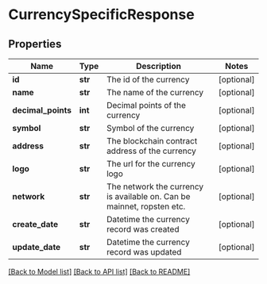 # CurrencySpecificResponse

## Properties
Name | Type | Description | Notes
------------ | ------------- | ------------- | -------------
**id** | **str** | The id of the currency | [optional] 
**name** | **str** | The name of the currency | [optional] 
**decimal_points** | **int** | Decimal points of the currency | [optional] 
**symbol** | **str** | Symbol of the currency | [optional] 
**address** | **str** | The blockchain contract address of the currency | [optional] 
**logo** | **str** | The url for the currency logo | [optional] 
**network** | **str** | The network the currency is available on. Can be mainnet, ropsten etc. | [optional] 
**create_date** | **str** | Datetime the currency record was created | [optional] 
**update_date** | **str** | Datetime the currency record was updated | [optional] 

[[Back to Model list]](../README.md#documentation-for-models) [[Back to API list]](../README.md#documentation-for-api-endpoints) [[Back to README]](../README.md)


